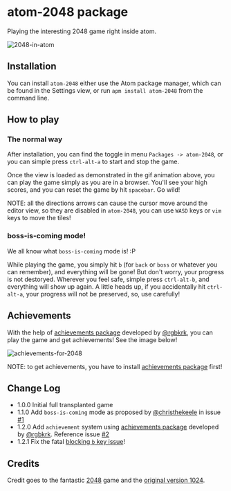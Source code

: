 # atom-2048 package
Playing the interesting 2048 game right inside atom.

![2048-in-atom](https://raw.github.com/void-main/atom-2048/master/2048-in-atom.gif)

## Installation
You can install `atom-2048` either use the Atom package manager, which can be found in the Settings view, or run `apm install atom-2048` from the command line.

## How to play
### The normal way
After installation, you can find the toggle in menu `Packages -> atom-2048`, or you can simple press `ctrl-alt-a` to start and stop the game.

Once the view is loaded as demonstrated in the gif animation above, you can play the game simply as you are in a browser. You'll see your high scores, and you can reset the game by hit `spacebar`. Go wild!

NOTE: all the directions arrows can cause the cursor move around the editor view, so they are disabled in `atom-2048`, you can use `WASD` keys or `vim` keys to move the tiles!

### boss-is-coming mode!
We all know what `boss-is-coming` mode is! :P

While playing the game, you simply hit `b` (for `back` or `boss` or whatever you can remember), and everything will be gone! But don't worry, your progress is not destoryed. Wherever you feel safe, simple press `ctrl-alt-b`, and everything will show up again.  A little heads up, if you accidentally hit `ctrl-alt-a`, your progress will not be preserved, so, use carefully!

## Achievements
With the help of [achievements package](https://atom.io/packages/achievements) developed by [@rgbkrk](https://github.com/rgbkrk), you can play the game and get achievements! See the image below!

![achievements-for-2048](https://raw.github.com/void-main/atom-2048/master/achievements-for-2048.png)

NOTE: to get achievements, you have to install [achievements package](https://atom.io/packages/achievements) first!

## Change Log
- 1.0.0 Initial full transplanted game
- 1.1.0 Add `boss-is-coming` mode as proposed by [@christhekeele](https://github.com/christhekeele) in issue [#1](https://github.com/void-main/atom-2048/issues/1)
- 1.2.0 Add `achievement` system using [achievements package](https://atom.io/packages/achievements) developed by [@rgbkrk](https://github.com/rgbkrk). Reference issue [#2](https://github.com/void-main/atom-2048/issues/2)
- 1.2.1 Fix the fatal [blocking `b` key issue](https://github.com/void-main/atom-2048/issues/3)!

## Credits
Credit goes to the fantastic [2048](https://github.com/gabrielecirulli/2048) game and the [original version 1024](https://play.google.com/store/apps/details?id=com.veewo.a1024).
